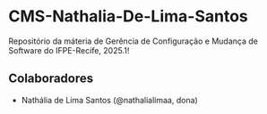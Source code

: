 # CMS-Nathalia-De-Lima-Santos
Repositório da máteria de Gerência de Configuração e Mudança de Software do IFPE-Recife, 2025.1!

## Colaboradores 
* Nathália de Lima Santos (@nathalialimaa, dona)
